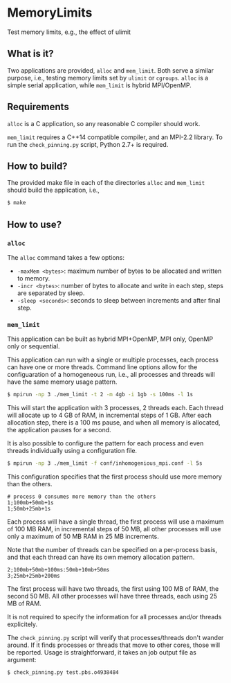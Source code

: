 # MemoryLimits
Test memory limits, e.g., the effect of ulimit


## What is it?
Two applications are provided, `alloc` and `mem_limit`.  Both serve a
similar purpose, i.e., testing memory limits set by `ulimit` or `cgroups`.
`alloc` is a simple serial application, while `mem_limit` is hybrid
MPI/OpenMP.


## Requirements
`alloc` is a C application, so any reasonable C compiler should work.

`mem_limit` requires a C++14 compatible compiler, and an MPI-2.2 library.
To run the `check_pinning.py` script, Python 2.7+ is required.


## How to build?
The provided make file in each of the directories `alloc` and `mem_limit`
should build the application, i.e.,
```bash
$ make
```


## How to use?
### `alloc`
The `alloc` command takes a few options:
* `-maxMem <bytes>`: maximum number of bytes to be allocated and written
    to memory.
* `-incr <bytes>`: number of bytes to allocate and write in each step,
    steps are separated by sleep.
* `-sleep <seconds>`: seconds to sleep between increments and after final
    step.


### `mem_limit`

This application can be built as hybrid MPI+OpenMP, MPI only, OpenMP only
or sequential.

This application can run with a single or multiple processes, each process
can have one or more threads. Command line options allow for the
configuaration of a homogeneous run, i.e., all processes and threads will
have the same memory usage pattern.
```bash
$ mpirun -np 3 ./mem_limit -t 2 -m 4gb -i 1gb -s 100ms -l 1s
```
This will start the application with 3 processes, 2 threads each.  Each
thread will allocate up to 4 GB of RAM, in incremental steps of 1 GB.
After each allocation step, there is a 100 ms pause, and when all memory
is allocated, the application pauses for a second.

It is also possible to configure the pattern for each process and even
threads individually using a configuration file.
```bash
$ mpirun -np 3 ./mem_limit -f conf/inhomogenious_mpi.conf -l 5s
```
This configuration specifies that the first process should use more memory
than the others.
```
# process 0 consumes more memory than the others
1;100mb+50mb+1s
1;50mb+25mb+1s
```
Each process will have a single thread, the first process will use a
maximum of 100 MB RAM, in incremental steps of 50 MB, all other
processes will use only a maximum of 50 MB RAM in 25 MB increments.

Note that the number of threads can be specified on a per-process basis,
and that each thread can have its own memory allocation pattern.
```
2;100mb+50mb+100ms:50mb+10mb+50ms
3;25mb+25mb+200ms
```
The first process will have two threads, the first using 100 MB of RAM,
the second 50 MB.  All other processes will have three threads, each using
25 MB of RAM.

It is not required to specify the information for all processes and/or
threads explicitely.

The `check_pinning.py` script will verify that processes/threads don't
wander around.  If it finds processes or threads that move to other
cores, those will be reported.  Usage is straightforward, it takes an
job output file as argument:
```bash
$ check_pinning.py test.pbs.o4938484
```
